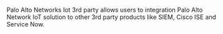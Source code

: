 Palo Alto Networks Iot 3rd party allows users to integration Palo Alto Network IoT solution to other 3rd party products like SIEM, Cisco ISE and Service Now.
